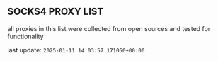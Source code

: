 ## SOCKS4 PROXY LIST

all proxies in this list were collected from open sources and tested for functionality

last update: `2025-01-11 14:03:57.171050+00:00`